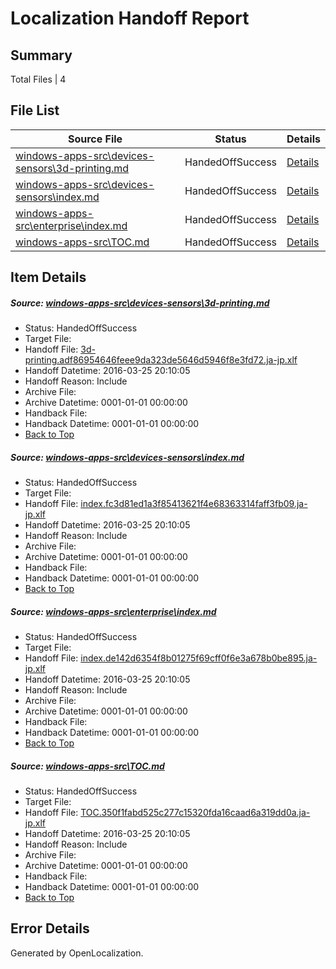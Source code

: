 # <a name='report-top'></a> Localization Handoff Report

## Summary
 Total Files | 4

## File List
 Source File | Status | Details 
 ----------- | ------ | ------- 
 [windows-apps-src\devices-sensors\3d-printing.md](https://github.com/Microsoft/windows-apps/blob/5d115a7944efa26c1bb733aecfbfeb0b9a407ccd/windows-apps-src/devices-sensors/3d-printing.md) | HandedOffSuccess | [Details](#10985dec69a38e1ec7452de069768b572e2f5aca1902)
 [windows-apps-src\devices-sensors\index.md](https://github.com/Microsoft/windows-apps/blob/473610079b3d7ef636d506473e9e436806e644c2/windows-apps-src/devices-sensors/index.md) | HandedOffSuccess | [Details](#e919c31e9eeed8f222445e95724183c3f4eb7a871964)
 [windows-apps-src\enterprise\index.md](https://github.com/Microsoft/windows-apps/blob/473610079b3d7ef636d506473e9e436806e644c2/windows-apps-src/enterprise/index.md) | HandedOffSuccess | [Details](#ef79cf30480aa076391cd576fe1d16c0c2e3a3d91985)
 [windows-apps-src\TOC.md](https://github.com/Microsoft/windows-apps/blob/473610079b3d7ef636d506473e9e436806e644c2/windows-apps-src/TOC.md) | HandedOffSuccess | [Details](#c94a1432b6b1e433f524860620a3b9a4254eefb53470)

## Item Details
##### <a name='10985dec69a38e1ec7452de069768b572e2f5aca1902'></a> Source: [windows-apps-src\devices-sensors\3d-printing.md](https://github.com/Microsoft/windows-apps/blob/5d115a7944efa26c1bb733aecfbfeb0b9a407ccd/windows-apps-src/devices-sensors/3d-printing.md)
* Status: HandedOffSuccess
* Target File: 
* Handoff File: [3d-printing.adf86954646feee9da323de5646d5946f8e3fd72.ja-jp.xlf](https://github.com/Microsoft/WDG.handoff/blob/ea105aefae4bcc37c68c421c2651c177b138884d/ol-handoff/Microsoft/windows-apps.ja-jp/master/3d-printing.adf86954646feee9da323de5646d5946f8e3fd72.ja-jp.xlf)
* Handoff Datetime: 2016-03-25 20:10:05
* Handoff Reason: Include
* Archive File: 
* Archive Datetime: 0001-01-01 00:00:00
* Handback File: 
* Handback Datetime: 0001-01-01 00:00:00
* [Back to Top](#report-top)

##### <a name='e919c31e9eeed8f222445e95724183c3f4eb7a871964'></a> Source: [windows-apps-src\devices-sensors\index.md](https://github.com/Microsoft/windows-apps/blob/473610079b3d7ef636d506473e9e436806e644c2/windows-apps-src/devices-sensors/index.md)
* Status: HandedOffSuccess
* Target File: 
* Handoff File: [index.fc3d81ed1a3f85413621f4e68363314faff3fb09.ja-jp.xlf](https://github.com/Microsoft/WDG.handoff/blob/ea105aefae4bcc37c68c421c2651c177b138884d/ol-handoff/Microsoft/windows-apps.ja-jp/master/index.fc3d81ed1a3f85413621f4e68363314faff3fb09.ja-jp.xlf)
* Handoff Datetime: 2016-03-25 20:10:05
* Handoff Reason: Include
* Archive File: 
* Archive Datetime: 0001-01-01 00:00:00
* Handback File: 
* Handback Datetime: 0001-01-01 00:00:00
* [Back to Top](#report-top)

##### <a name='ef79cf30480aa076391cd576fe1d16c0c2e3a3d91985'></a> Source: [windows-apps-src\enterprise\index.md](https://github.com/Microsoft/windows-apps/blob/473610079b3d7ef636d506473e9e436806e644c2/windows-apps-src/enterprise/index.md)
* Status: HandedOffSuccess
* Target File: 
* Handoff File: [index.de142d6354f8b01275f69cff0f6e3a678b0be895.ja-jp.xlf](https://github.com/Microsoft/WDG.handoff/blob/ea105aefae4bcc37c68c421c2651c177b138884d/ol-handoff/Microsoft/windows-apps.ja-jp/master/index.de142d6354f8b01275f69cff0f6e3a678b0be895.ja-jp.xlf)
* Handoff Datetime: 2016-03-25 20:10:05
* Handoff Reason: Include
* Archive File: 
* Archive Datetime: 0001-01-01 00:00:00
* Handback File: 
* Handback Datetime: 0001-01-01 00:00:00
* [Back to Top](#report-top)

##### <a name='c94a1432b6b1e433f524860620a3b9a4254eefb53470'></a> Source: [windows-apps-src\TOC.md](https://github.com/Microsoft/windows-apps/blob/473610079b3d7ef636d506473e9e436806e644c2/windows-apps-src/TOC.md)
* Status: HandedOffSuccess
* Target File: 
* Handoff File: [TOC.350f1fabd525c277c15320fda16caad6a319dd0a.ja-jp.xlf](https://github.com/Microsoft/WDG.handoff/blob/ea105aefae4bcc37c68c421c2651c177b138884d/ol-handoff/Microsoft/windows-apps.ja-jp/master/TOC.350f1fabd525c277c15320fda16caad6a319dd0a.ja-jp.xlf)
* Handoff Datetime: 2016-03-25 20:10:05
* Handoff Reason: Include
* Archive File: 
* Archive Datetime: 0001-01-01 00:00:00
* Handback File: 
* Handback Datetime: 0001-01-01 00:00:00
* [Back to Top](#report-top)


## Error Details

Generated by OpenLocalization.
